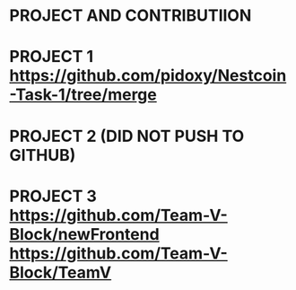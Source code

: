 # PROJECT AND CONTRIBUTIION 
# PROJECT 1 https://github.com/pidoxy/Nestcoin-Task-1/tree/merge
# PROJECT 2 (DID NOT PUSH TO GITHUB)
# PROJECT 3 https://github.com/Team-V-Block/newFrontend https://github.com/Team-V-Block/TeamV
